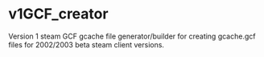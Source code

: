 # v1GCF_creator
Version 1 steam GCF gcache file generator/builder for creating gcache.gcf files for 2002/2003 beta steam client versions.
